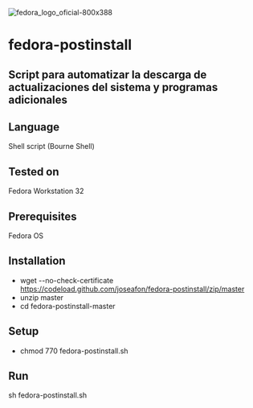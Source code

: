 ![fedora_logo_oficial-800x388](https://user-images.githubusercontent.com/57175463/82082692-5ddfa500-96e0-11ea-993f-b66124bce362.png)
# fedora-postinstall

## Script para automatizar la descarga de actualizaciones del sistema y programas adicionales

## Language
Shell script (Bourne Shell)

## Tested on
Fedora Workstation 32

## Prerequisites
Fedora OS



## Installation
- wget --no-check-certificate https://codeload.github.com/joseafon/fedora-postinstall/zip/master
- unzip master 
- cd fedora-postinstall-master

## Setup
- chmod 770 fedora-postinstall.sh

## Run
sh fedora-postinstall.sh
